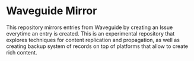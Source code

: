 # Waveguide Mirror

This repository mirrors entries from Waveguide by creating an Issue everytime an entry is created. This is an experimental repository that explores techniques for content replication and propagation, as well as creating backup system of records on top of platforms that allow to create rich content.
